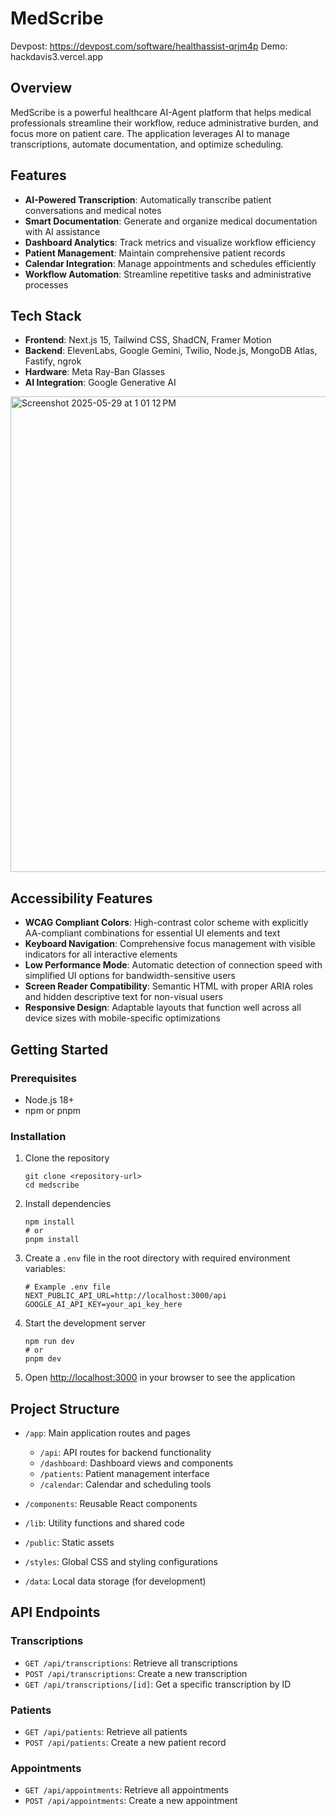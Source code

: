 # MedScribe

Devpost: https://devpost.com/software/healthassist-qrjm4p 
Demo: hackdavis3.vercel.app

## Overview

MedScribe is a powerful healthcare AI-Agent platform that helps medical professionals streamline their workflow, reduce administrative burden, and focus more on patient care. The application leverages AI to manage transcriptions, automate documentation, and optimize scheduling.

## Features

- **AI-Powered Transcription**: Automatically transcribe patient conversations and medical notes
- **Smart Documentation**: Generate and organize medical documentation with AI assistance
- **Dashboard Analytics**: Track metrics and visualize workflow efficiency
- **Patient Management**: Maintain comprehensive patient records
- **Calendar Integration**: Manage appointments and schedules efficiently
- **Workflow Automation**: Streamline repetitive tasks and administrative processes

## Tech Stack

- **Frontend**: Next.js 15, Tailwind CSS, ShadCN, Framer Motion
- **Backend**: ElevenLabs, Google Gemini, Twilio, Node.js, MongoDB Atlas, Fastify, ngrok
- **Hardware**: Meta Ray-Ban Glasses
- **AI Integration**: Google Generative AI

<img width="761" alt="Screenshot 2025-05-29 at 1 01 12 PM" src="https://github.com/user-attachments/assets/08c27c85-f92b-452c-8ff8-c922826bc803" />

## Accessibility Features
- **WCAG Compliant Colors**: High-contrast color scheme with explicitly AA-compliant combinations for essential UI elements and text
- **Keyboard Navigation**: Comprehensive focus management with visible indicators for all interactive elements
- **Low Performance Mode**: Automatic detection of connection speed with simplified UI options for bandwidth-sensitive users
- **Screen Reader Compatibility**: Semantic HTML with proper ARIA roles and hidden descriptive text for non-visual users
- **Responsive Design**: Adaptable layouts that function well across all device sizes with mobile-specific optimizations


## Getting Started

### Prerequisites

- Node.js 18+ 
- npm or pnpm

### Installation

1. Clone the repository
   ```
   git clone <repository-url>
   cd medscribe
   ```

2. Install dependencies
   ```
   npm install
   # or
   pnpm install
   ```

3. Create a `.env` file in the root directory with required environment variables:
   ```
   # Example .env file
   NEXT_PUBLIC_API_URL=http://localhost:3000/api
   GOOGLE_AI_API_KEY=your_api_key_here
   ```

4. Start the development server
   ```
   npm run dev
   # or
   pnpm dev
   ```

5. Open [http://localhost:3000](http://localhost:3000) in your browser to see the application

## Project Structure

- `/app`: Main application routes and pages
  - `/api`: API routes for backend functionality
  - `/dashboard`: Dashboard views and components
  - `/patients`: Patient management interface
  - `/calendar`: Calendar and scheduling tools

- `/components`: Reusable React components
- `/lib`: Utility functions and shared code
- `/public`: Static assets
- `/styles`: Global CSS and styling configurations
- `/data`: Local data storage (for development)

## API Endpoints

### Transcriptions

- `GET /api/transcriptions`: Retrieve all transcriptions
- `POST /api/transcriptions`: Create a new transcription
- `GET /api/transcriptions/[id]`: Get a specific transcription by ID

### Patients

- `GET /api/patients`: Retrieve all patients
- `POST /api/patients`: Create a new patient record

### Appointments

- `GET /api/appointments`: Retrieve all appointments
- `POST /api/appointments`: Create a new appointment


